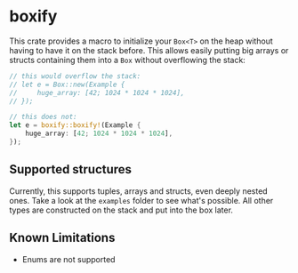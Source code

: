 # boxify

This crate provides a macro to initialize your `Box<T>` on the heap without having to have it on the stack before.
This allows easily putting big arrays or structs containing them into a `Box` without overflowing the stack:

```rust
// this would overflow the stack:
// let e = Box::new(Example {
//     huge_array: [42; 1024 * 1024 * 1024],
// });

// this does not:
let e = boxify::boxify!(Example {
    huge_array: [42; 1024 * 1024 * 1024],
});
```

## Supported structures

Currently, this supports tuples, arrays and structs, even deeply nested ones. Take a look at the `examples` folder to
see what's possible.
All other types are constructed on the stack and put into the box later.

## Known Limitations

- Enums are not supported